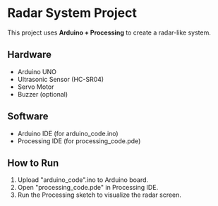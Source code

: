 # Radar System Project

This project uses **Arduino + Processing** to create a radar-like system.

## Hardware
- Arduino UNO
- Ultrasonic Sensor (HC-SR04)
- Servo Motor
- Buzzer (optional)

## Software
- Arduino IDE (for arduino_code.ino)
- Processing IDE (for processing_code.pde)

## How to Run
1. Upload "arduino_code".ino to Arduino board.
2. Open "processing_code.pde" in Processing IDE.
3. Run the Processing sketch to visualize the radar screen.

